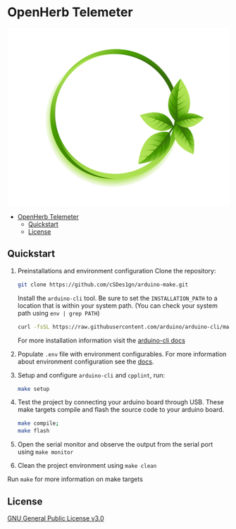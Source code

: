# OpenHerb Telemeter

![img](/docs/img/icon-transparent.png)

- [OpenHerb Telemeter](#openherb-telemeter)
  - [Quickstart](#quickstart)
  - [License](#license)

## Quickstart
1. Preinstallations and environment configuration
    Clone the repository:
    ```bash
    git clone https://github.com/cSDes1gn/arduino-make.git
    ```
    Install the `arduino-cli` tool. Be sure to set the `INSTALLATION_PATH` to a location that is within your system path. (You can check your system path using `env | grep PATH`)
    ```bash
    curl -fsSL https://raw.githubusercontent.com/arduino/arduino-cli/master/install.sh | BINDIR=INSTALLATION_PATH sh
    ```
    For more installation information visit the [arduino-cli docs](https://arduino.github.io/arduino-cli/latest/installation/)

2. Populate `.env` file with environment configurables. For more information about environment configuration see the [docs](/docs/README.md).

3. Setup and configure `arduino-cli` and `cpplint`, run:
    ```bash
    make setup
    ```
4. Test the project by connecting your arduino board through USB. These make targets compile and flash the source code to your arduino board.
    ```bash
    make compile;
    make flash
    ```
5. Open the serial monitor and observe the output from the serial port using `make monitor`
6. Clean the project environment using `make clean`


Run `make` for more information on make targets

## License
[GNU General Public License v3.0](LICENSE)